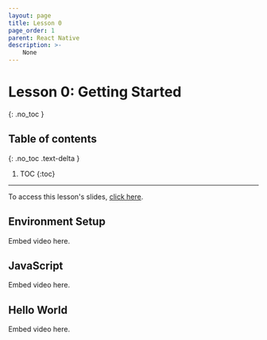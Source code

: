 ```yaml
---
layout: page
title: Lesson 0
page_order: 1
parent: React Native
description: >-
    None
---
```


# Lesson 0: Getting Started
{: .no_toc }

## Table of contents
{: .no_toc .text-delta }

1. TOC
{:toc}

---

To access this lesson's slides, [click here](https://docs.google.com/presentation/d/1cStn6PqscIJfeQJd9mHPrARsaOk9MuHOY47WFst9nWk/edit?usp=sharing).

## Environment Setup

Embed video here.

## JavaScript

Embed video here.

## Hello World

Embed video here.